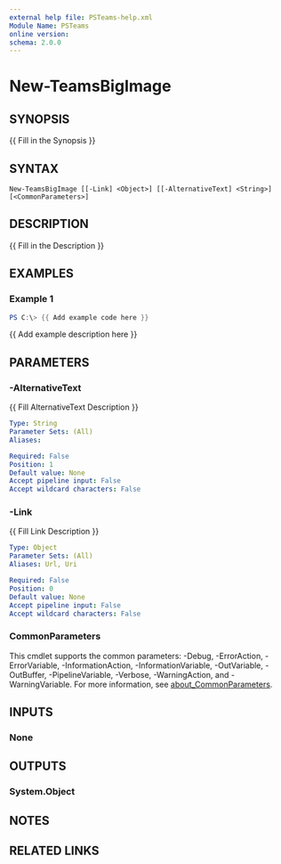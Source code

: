 ```yaml
---
external help file: PSTeams-help.xml
Module Name: PSTeams
online version:
schema: 2.0.0
---
```


# New-TeamsBigImage

## SYNOPSIS
{{ Fill in the Synopsis }}

## SYNTAX

```
New-TeamsBigImage [[-Link] <Object>] [[-AlternativeText] <String>] [<CommonParameters>]
```

## DESCRIPTION
{{ Fill in the Description }}

## EXAMPLES

### Example 1
```powershell
PS C:\> {{ Add example code here }}
```

{{ Add example description here }}

## PARAMETERS

### -AlternativeText
{{ Fill AlternativeText Description }}

```yaml
Type: String
Parameter Sets: (All)
Aliases:

Required: False
Position: 1
Default value: None
Accept pipeline input: False
Accept wildcard characters: False
```

### -Link
{{ Fill Link Description }}

```yaml
Type: Object
Parameter Sets: (All)
Aliases: Url, Uri

Required: False
Position: 0
Default value: None
Accept pipeline input: False
Accept wildcard characters: False
```

### CommonParameters
This cmdlet supports the common parameters: -Debug, -ErrorAction, -ErrorVariable, -InformationAction, -InformationVariable, -OutVariable, -OutBuffer, -PipelineVariable, -Verbose, -WarningAction, and -WarningVariable. For more information, see [about_CommonParameters](http://go.microsoft.com/fwlink/?LinkID=113216).

## INPUTS

### None

## OUTPUTS

### System.Object
## NOTES

## RELATED LINKS
